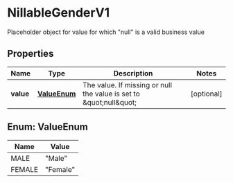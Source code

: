 

# NillableGenderV1

Placeholder object for value for which \"null\" is a valid business value

## Properties

| Name | Type | Description | Notes |
|------------ | ------------- | ------------- | -------------|
|**value** | [**ValueEnum**](#ValueEnum) | The value. If missing or null the value is set to \&quot;null\&quot; |  [optional] |



## Enum: ValueEnum

| Name | Value |
|---- | -----|
| MALE | &quot;Male&quot; |
| FEMALE | &quot;Female&quot; |



